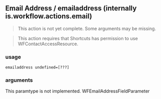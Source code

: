 
## Email Address / emailaddress (internally is.workflow.actions.email)

> This action is not yet complete. Some arguments may be missing.


> This action requires that Shortcuts has permission to use WFContactAccessResource.

### usage
`emailaddress undefined=[???]`

### arguments
This paramtype is not implemented. WFEmailAddressFieldParameter
